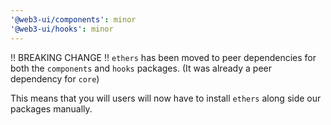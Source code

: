 ```yaml
---
'@web3-ui/components': minor
'@web3-ui/hooks': minor
---
```


!! BREAKING CHANGE !!
`ethers` has been moved to peer dependencies for both the `components` and `hooks` packages. (It was already a peer dependency for `core`)

This means that you will users will now have to install `ethers` along side our packages manually.
